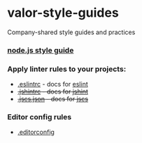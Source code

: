 valor-style-guides
=================

Company-shared style guides and practices

### [node.js style guide](https://github.com/valor-software/valor-style-guides/blob/master/node-style-guide.md)

### Apply linter rules to your projects:
* [.eslintrc](https://github.com/valor-software/valor-style-guides/blob/master/.eslintrc) - docs for  [eslint](http://eslint.org/docs/rules/)
* ~~[.jshintrc](https://github.com/valor-software/valor-style-guides/blob/master/.jshintrc) - docs for  [jshint](http://jshint.com/docs/)~~
* ~~[.jscs.json](https://github.com/valor-software/valor-style-guides/blob/master/.jscs.json) - docs for   [jscs](http://jscs.info/rules.html)~~

### Editor config rules
* [.editorconfig](https://github.com/valor-software/valor-style-guides/blob/master/.editorconfig)
